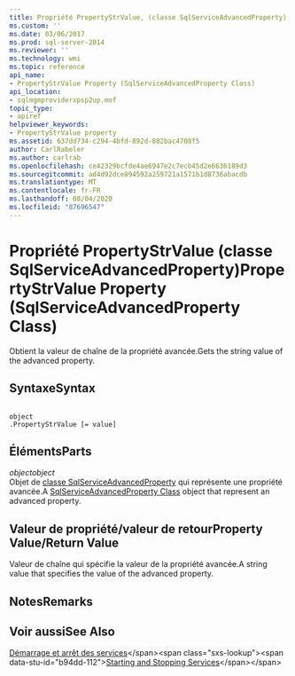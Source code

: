 ```yaml
---
title: Propriété PropertyStrValue, (classe SqlServiceAdvancedProperty) | Microsoft Docs
ms.custom: ''
ms.date: 03/06/2017
ms.prod: sql-server-2014
ms.reviewer: ''
ms.technology: wmi
ms.topic: reference
api_name:
- PropertyStrValue Property (SqlServiceAdvancedProperty Class)
api_location:
- sqlmgmproviderxpsp2up.mof
topic_type:
- apiref
helpviewer_keywords:
- PropertyStrValue property
ms.assetid: 637dd734-c294-4bfd-892d-882bac4708f5
author: CarlRabeler
ms.author: carlrab
ms.openlocfilehash: ce42329bcfde4ae6947e2c7ecb45d2e6636189d3
ms.sourcegitcommit: ad4d92dce894592a259721a1571b1d8736abacdb
ms.translationtype: MT
ms.contentlocale: fr-FR
ms.lasthandoff: 08/04/2020
ms.locfileid: "87696547"
---
```

# <a name="propertystrvalue-property-sqlserviceadvancedproperty-class"></a><span data-ttu-id="b94dd-102">Propriété PropertyStrValue (classe SqlServiceAdvancedProperty)</span><span class="sxs-lookup"><span data-stu-id="b94dd-102">PropertyStrValue Property (SqlServiceAdvancedProperty Class)</span></span>
  <span data-ttu-id="b94dd-103">Obtient la valeur de chaîne de la propriété avancée.</span><span class="sxs-lookup"><span data-stu-id="b94dd-103">Gets the string value of the advanced property.</span></span>  
  
## <a name="syntax"></a><span data-ttu-id="b94dd-104">Syntaxe</span><span class="sxs-lookup"><span data-stu-id="b94dd-104">Syntax</span></span>  
  
```  
  
object  
.PropertyStrValue [= value]  
```  
  
## <a name="parts"></a><span data-ttu-id="b94dd-105">Éléments</span><span class="sxs-lookup"><span data-stu-id="b94dd-105">Parts</span></span>  
 <span data-ttu-id="b94dd-106">*object*</span><span class="sxs-lookup"><span data-stu-id="b94dd-106">*object*</span></span>  
 <span data-ttu-id="b94dd-107">Objet de [classe SqlServiceAdvancedProperty](sqlserviceadvancedproperty-class.md) qui représente une propriété avancée.</span><span class="sxs-lookup"><span data-stu-id="b94dd-107">A [SqlServiceAdvancedProperty Class](sqlserviceadvancedproperty-class.md) object that represent an advanced property.</span></span>  
  
## <a name="property-valuereturn-value"></a><span data-ttu-id="b94dd-108">Valeur de propriété/valeur de retour</span><span class="sxs-lookup"><span data-stu-id="b94dd-108">Property Value/Return Value</span></span>  
 <span data-ttu-id="b94dd-109">Valeur de chaîne qui spécifie la valeur de la propriété avancée.</span><span class="sxs-lookup"><span data-stu-id="b94dd-109">A string value that specifies the value of the advanced property.</span></span>  
  
## <a name="remarks"></a><span data-ttu-id="b94dd-110">Notes</span><span class="sxs-lookup"><span data-stu-id="b94dd-110">Remarks</span></span>  
  
## <a name="see-also"></a><span data-ttu-id="b94dd-111">Voir aussi</span><span class="sxs-lookup"><span data-stu-id="b94dd-111">See Also</span></span>  
 <span data-ttu-id="b94dd-112">[Démarrage et arrêt des services](https://technet.microsoft.com/library/ms174886\(v=sql.105\).aspx)</span><span class="sxs-lookup"><span data-stu-id="b94dd-112">[Starting and Stopping Services](https://technet.microsoft.com/library/ms174886\(v=sql.105\).aspx)</span></span>  
  
  

